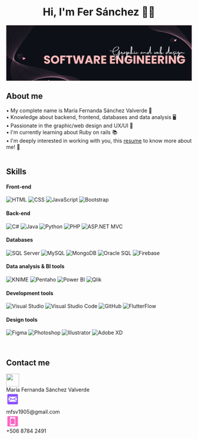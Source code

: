 <h1 align="center"> Hi, I'm Fer Sánchez 👋🏻</h1>

<!--
Here are some ideas to get you started:

- 🔭 I’m currently working on ...
- 🌱 I’m currently learning ...
- 👯 I’m looking to collaborate on ...
- 🤔 I’m looking for help with ...
- 💬 Ask me about ...
- 📫 How to reach me: ...
- 😄 Pronouns: ...
- ⚡ Fun fact: ...
-->
<img src="./assets/banner_github.jpg" align="center" alt="header image">
<br/>

<h2>About me </h2>

• My complete name is María Fernanda Sánchez Valverde 🙍 <br/>
• Knowledge about backend, frontend, databases and data analysis 🖥️ <br/>
• Passionate in the graphic/web design and UX/UI 🤍 <br/>
• I'm currently learning about Ruby on rails 📚 <br/>
• I'm deeply interested in working with you, this <a href="Resume - Ma Fernanda Sanchez - Developer.pdf" target="_blank">resume</a> to know more about me! 👯<br/>
<br/>

<h2>Skills</h2>
<h4>Front-end</h4>
<p align="left">
  <img src="https://img.shields.io/badge/HTML-E34F26?style=flat&logo=html5&logoColor=white" alt="HTML" />
  <img src="https://img.shields.io/badge/CSS-1572B6?style=flat&logo=css3&logoColor=white" alt="CSS" />
  <img src="https://img.shields.io/badge/JavaScript-F7DF1E?style=flat&logo=javascript&logoColor=black" alt="JavaScript" />
  <img src="https://img.shields.io/badge/Bootstrap-7952B3?style=flat&logo=bootstrap&logoColor=white" alt="Bootstrap" />
</p>

<h4>Back-end</h4>
<p align="left">
  <img src="https://img.shields.io/badge/C%23-239120?style=flat&logo=c-sharp&logoColor=white" alt="C#" />
  <img src="https://img.shields.io/badge/Java-007396?style=flat&logo=java&logoColor=white" alt="Java" />
  <img src="https://img.shields.io/badge/Python-3776AB?style=flat&logo=python&logoColor=white" alt="Python" />
  <img src="https://img.shields.io/badge/PHP-777BB4?style=flat&logo=php&logoColor=white" alt="PHP" />
  <img src="https://img.shields.io/badge/ASP.NET%20MVC-5C2D91?style=flat&logo=.net&logoColor=white" alt="ASP.NET MVC" />
</p>

<h4>Databases</h4>
<p align="left">
  <img src="https://img.shields.io/badge/SQL%20Server-CC2927?style=flat&logo=microsoft-sql-server&logoColor=white" alt="SQL Server" />
  <img src="https://img.shields.io/badge/MySQL-4479A1?style=flat&logo=mysql&logoColor=white" alt="MySQL" />
  <img src="https://img.shields.io/badge/MongoDB-47A248?style=flat&logo=mongodb&logoColor=white" alt="MongoDB" />
  <img src="https://img.shields.io/badge/Oracle%20SQL-F80000?style=flat&logo=oracle&logoColor=white" alt="Oracle SQL" />
  <img src="https://img.shields.io/badge/Firebase-FFCA28?style=flat&logo=firebase&logoColor=black" alt="Firebase" />
</p>

<h4>Data analysis & BI tools</h4>
<p align="left">
  <img src="https://img.shields.io/badge/KNIME-FE7A16?style=flat&logo=knime&logoColor=black" alt="KNIME" />
  <img src="https://img.shields.io/badge/Pentaho-005084?style=flat&logo=data-visualization&logoColor=white" alt="Pentaho" />
  <img src="https://img.shields.io/badge/Power%20BI-F2C811?style=flat&logo=power-bi&logoColor=black" alt="Power BI" />
  <img src="https://img.shields.io/badge/Qlik-3A4ED2?style=flat&logo=qlik&logoColor=white" alt="Qlik" />
</p>
  
<h4>Development tools</h4>
<p align="left">
  <img src="https://img.shields.io/badge/Visual%20Studio-5C2D91?style=flat&logo=visual-studio&logoColor=white" alt="Visual Studio" />
  <img src="https://img.shields.io/badge/VS%20Code-007ACC?style=flat&logo=visual-studio-code&logoColor=white" alt="Visual Studio Code" />
  <img src="https://img.shields.io/badge/GitHub-181717?style=flat&logo=github&logoColor=white" alt="GitHub" />
  <img src="https://img.shields.io/badge/FlutterFlow-02569B?style=flat&logo=flutter&logoColor=white" alt="FlutterFlow" />
</p>

<h4>Design tools</h4>
<p align="left">
  <img src="https://img.shields.io/badge/Figma-F24E1E?style=flat&logo=figma&logoColor=white" alt="Figma" />
  <img src="https://img.shields.io/badge/Photoshop-31A8FF?style=flat&logo=adobe-photoshop&logoColor=black" alt="Photoshop" />
  <img src="https://img.shields.io/badge/Illustrator-FF9A00?style=flat&logo=adobe-illustrator&logoColor=white" alt="Illustrator" />
  <img src="https://img.shields.io/badge/Adobe%20XD-FF61F6?style=flat&logo=adobe-xd&logoColor=white" alt="Adobe XD" />
</p>


<br/>

<h2>Contact me </h2>

<div align="left">
  <a href="https://linkedin.com/in/mariafernandasv" target="_blank" style="text-decoration:none; display: flex; align-items: center; ">
    <img src="./assets/icon-linkedin.png" width="35" height="35" />
  </a> 
  <span >María Fernanda Sánchez Valverde</span>
  <br/>
  <a href="mailto:mfsv1905@gmail.com" target="_blank" style="text-decoration:none; display: flex; align-items: center; gap: 10px; margin-bottom: 8px;">
    <img src="./assets/icon-mail.png" width="35" height="35" />
  </a> 
  <span>mfsv1905@gmail.com</span>
  <br/>
  <a href="tel:+50687842491" target="_blank" style="text-decoration:none; display: flex; align-items: center; gap: 10px;">
    <img src="./assets/icon-cell.png" width="35" height="35" />
  </a>
  <span>+506 8784 2491</span>
</div>


